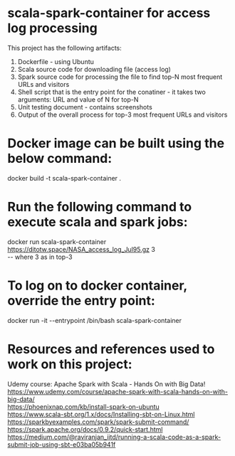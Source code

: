 # scala-spark-container for access log processing
This project has the following artifacts:
1. Dockerfile - using Ubuntu
2. Scala source code for downloading file (access log)
3. Spark source code for processing the file to find top-N most frequent URLs and visitors
4. Shell script that is the entry point for the conatiner - it takes two arguments: URL and value of N for top-N
5. Unit testing document - contains screenshots
6. Output of the overall process for top-3 most frequent URLs and visitors

# Docker image can be built using the below command:
docker build -t scala-spark-container .

# Run the following command to execute scala and spark jobs:
docker run scala-spark-container https://ditotw.space/NASA_access_log_Jul95.gz 3  
-- where 3 as in top-3

# To log on to docker container, override the entry point:
docker run -it --entrypoint /bin/bash scala-spark-container

# Resources and references used to work on this project:
Udemy course: Apache Spark with Scala - Hands On with Big Data!  
https://www.udemy.com/course/apache-spark-with-scala-hands-on-with-big-data/  
https://phoenixnap.com/kb/install-spark-on-ubuntu  
https://www.scala-sbt.org/1.x/docs/Installing-sbt-on-Linux.html  
https://sparkbyexamples.com/spark/spark-submit-command/  
https://spark.apache.org/docs/0.9.2/quick-start.html  
https://medium.com/@raviranjan_iitd/running-a-scala-code-as-a-spark-submit-job-using-sbt-e03ba05b941f  
